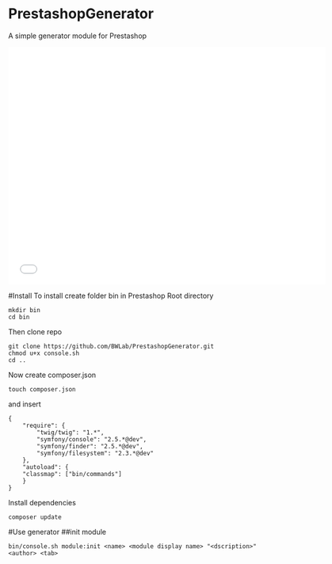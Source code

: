 PrestashopGenerator
===================

A simple generator module for Prestashop

<iframe width="640" height="480" src="//www.youtube.com/embed/E6gmHFSGYxk" frameborder="0" allowfullscreen></iframe>

#Install
To install create folder bin in Prestashop Root directory

    mkdir bin
    cd bin

Then clone repo

    git clone https://github.com/BWLab/PrestashopGenerator.git
    chmod u+x console.sh
    cd ..

Now create composer.json

    touch composer.json

and insert 
    
    {
        "require": {
            "twig/twig": "1.*",
            "symfony/console": "2.5.*@dev",
            "symfony/finder": "2.5.*@dev",
            "symfony/filesystem": "2.3.*@dev"
        },
        "autoload": {
        "classmap": ["bin/commands"]
        }
    }

Install dependencies

    composer update
    
#Use generator
##init module
    
    bin/console.sh module:init <name> <module display name> "<dscription>" <author> <tab>
    
